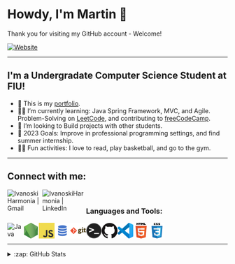 # Howdy, I'm Martin 👋

Thank you for visiting my GitHub account - Welcome!

[![Website](https://img.shields.io/website?label=Portfolio&style=for-the-badge&url=https%3A%2F%2Fcodestackr.com)](https://ivanoskiharmonia.github.io/MartinIvanoski-Portfolio/)

--- 

## I'm a Undergradate Computer Science Student at FIU!

- 🔭 This is my [portfolio][website].
- 👨‍💻 I’m currently learning: Java Spring Framework, MVC, and Agile. Problem-Solving on [LeetCode][leetcode], and contributing to [freeCodeCamp][ffc].
- 👯 I’m looking to Build projects with other students.
- 🥅 2023 Goals: Improve in professional programming settings, and find summer internship.
- 🏃‍♂️ Fun activities: I love to read, play basketball, and go to the gym.

---

## Connect with me:

[<img align="left" alt="IvanoskiHarmonia | Gmail" width="80px" src="https://img.shields.io/badge/Gmail-D14836?style=for-the-badge&logo=gmail&logoColor=white" />][gmail]
[<img align="left" alt="IvanoskiHarmonia | LinkedIn" width="100px" src="https://img.shields.io/badge/LinkedIn-0077B5?style=for-the-badge&logo=linkedin&logoColor=white" />][linkedin]

<br />


### Languages and Tools:

<img align="left" alt="Java" width="36px" src="https://brandslogos.com/wp-content/uploads/images/large/java-logo-1.png" /> 
<img align="left" alt="Node.js" width="36px" src="https://raw.githubusercontent.com/github/explore/80688e429a7d4ef2fca1e82350fe8e3517d3494d/topics/nodejs/nodejs.png" />
<img align="left" alt="JavaScript" width="36px" src="https://raw.githubusercontent.com/github/explore/80688e429a7d4ef2fca1e82350fe8e3517d3494d/topics/javascript/javascript.png" />
<img align="left" alt="SQL" width="36px" src="https://raw.githubusercontent.com/github/explore/80688e429a7d4ef2fca1e82350fe8e3517d3494d/topics/sql/sql.png" />
<img align="left" alt="Git" width="36px" src="https://raw.githubusercontent.com/github/explore/80688e429a7d4ef2fca1e82350fe8e3517d3494d/topics/git/git.png" />
<img align="left" alt="Terminal" width="36px" src="https://raw.githubusercontent.com/github/explore/80688e429a7d4ef2fca1e82350fe8e3517d3494d/topics/terminal/terminal.png" />
<img align="left" alt="GitHub" width="36px" src="https://raw.githubusercontent.com/github/explore/78df643247d429f6cc873026c0622819ad797942/topics/github/github.png" />
<img align="left" alt="Visual Studio Code" width="36px" src="https://raw.githubusercontent.com/github/explore/80688e429a7d4ef2fca1e82350fe8e3517d3494d/topics/visual-studio-code/visual-studio-code.png" />
<img align="left" alt="HTML5" width="36px" src="https://raw.githubusercontent.com/github/explore/80688e429a7d4ef2fca1e82350fe8e3517d3494d/topics/html/html.png" />
<img align="left" alt="CSS3" width="36px" src="https://raw.githubusercontent.com/github/explore/80688e429a7d4ef2fca1e82350fe8e3517d3494d/topics/css/css.png" />

<br />
<br />

---

<details>
  <summary>:zap: GitHub Stats</summary>

  [![Martin's GitHub stats](https://github-readme-stats.vercel.app/api?username=ivanoskiharmonia)](https://github.com/ivanoskiHarmonia/github-readme-stats)

</details>

[website]: https://ivanoskiharmonia.github.io/MartinIvanoski-Portfolio/
[linkedin]: https://www.linkedin.com/in/martin-ivanoski-385843195/
[twitter]: https://twitter.com/Martin_Ivanoski
[gmail]: mailto:macohiho@gmail.com
[100DaysOfCode]: https://100daysofcode.com/
[adorned]: https://github.com/IvanoskiHarmonia/Adorned
[ffc]: https://github.com/freeCodeCamp/freeCodeCamp
[leetcode]: https://leetcode.com/problemset/all/
